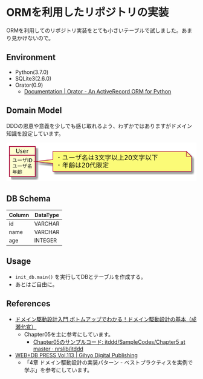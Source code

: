 # ORMを利用したリポジトリの実装

ORMを利用してのリポジトリ実装をとても小さいテーブルで試しました。あまり見かけないので。

## Environment
- Python(3.7.0)
- SQLite3(2.6.0)
- Orator(0.9)
    - [Documentation | Orator - An ActiveRecord ORM for Python](https://orator-orm.com/docs/0.9/)


## Domain Model
DDDの恩恵や意義を少しでも感じ取れるよう、わずかではありますがドメイン知識を設定しています。

![ドメインモデル図](doc/domain_model.png)


## DB Schema
| Column | DataType |
| ------ | -------- |
| id     | VARCHAR  |
| name   | VARCHAR  |
| age    | INTEGER  |


## Usage
- `init_db.main()` を実行してDBとテーブルを作成する。
- あとはご自由に。


## References
- [ドメイン駆動設計入門 ボトムアップでわかる！ドメイン駆動設計の基本（成瀬允宣）](https://www.shoeisha.co.jp/book/detail/9784798150727)
  - Chapter05を主に参考にしています。
    - [Chapter05のサンプルコード: itddd/SampleCodes/Chapter5 at master · nrslib/itddd](https://github.com/nrslib/itddd/tree/master/SampleCodes/Chapter5/)
- [WEB+DB PRESS Vol.113 | Gihyo Digital Publishing](https://gihyo.jp/dp/ebook/2019/978-4-297-10906-6)
    - 「4章 ドメイン駆動設計の実装パターン - ベストプラクティスを実例で学ぶ」を参考にしています。   